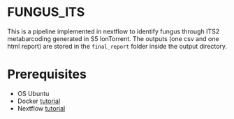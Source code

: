 # FUNGUS_ITS
This is a pipeline implemented in nextflow to identify fungus through ITS2 metabarcoding generated in S5 IonTorrent. The outputs (one csv and one html report) are stored in the `final_report` folder inside the output directory.



# Prerequisites
* OS Ubuntu
* Docker [tutorial](https://docs.docker.com/engine/install/ubuntu/)
* Nextflow [tutorial](https://www.nextflow.io/docs/latest/getstarted.html)



